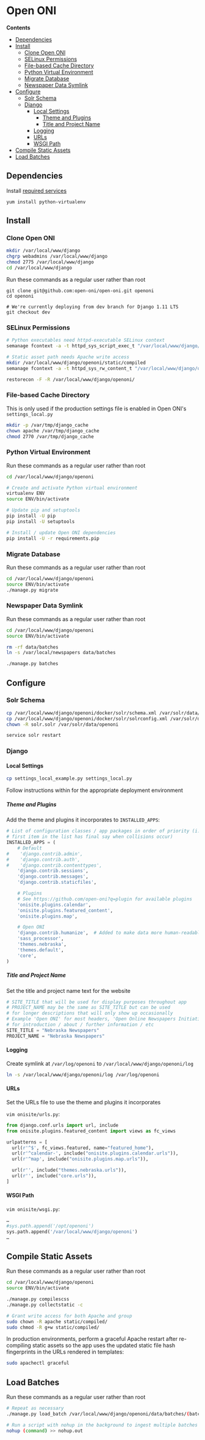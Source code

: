 # Open ONI

**Contents**

- [Dependencies](#dependencies)
- [Install](#install)
    - [Clone Open ONI](#clone-openoni)
    - [SELinux Permissions](#selinux-permissions)
    - [File-based Cache Directory](#file-based-cache-directory)
    - [Python Virtual Environment](#python-virtual-environment)
    - [Migrate Database](#migrate-database)
    - [Newspaper Data Symlink](#newspaper-data-symlink)
- [Configure](#configure)
    - [Solr Schema](#solr-schema)
    - [Django](#django)
        - [Local Settings](#local-settings)
            - [Theme and Plugins](#theme-and-plugins)
            - [Title and Project Name](#title-and-project-name)
        - [Logging](#logging)
        - [URLs](#urls)
        - [WSGI Path](#wsgi-path)
- [Compile Static Assets](#compile-static-assets)
- [Load Batches](#load-batches)


## Dependencies
Install [required services](/docs/services/)

`yum install python-virtualenv`


## Install

### Clone Open ONI

```bash
mkdir /var/local/www/django
chgrp webadmins /var/local/www/django
chmod 2775 /var/local/www/django
cd /var/local/www/django
```

Run these commands as a regular user rather than root
```
git clone git@github.com:open-oni/open-oni.git openoni
cd openoni

# We're currently deploying from dev branch for Django 1.11 LTS
git checkout dev
```

### SELinux Permissions
```bash
# Python executables need httpd-executable SELinux context
semanage fcontext -a -t httpd_sys_script_exec_t "/var/local/www/django/openoni/ENV/lib/python2.7/site-packages/.+\.so"

# Static asset path needs Apache write access
mkdir /var/local/www/django/openoni/static/compiled
semanage fcontext -a -t httpd_sys_rw_content_t "/var/local/www/django/openoni/static/compiled(/.*)?"

restorecon -F -R /var/local/www/django/openoni/
```

### File-based Cache Directory
This is only used if the production settings file is enabled in Open ONI's `settings_local.py`

```bash
mkdir -p /var/tmp/django_cache
chown apache /var/tmp/django_cache
chmod 2770 /var/tmp/django_cache
```

### Python Virtual Environment
Run these commands as a regular user rather than root

```bash
cd /var/local/www/django/openoni

# Create and activate Python virtual environment
virtualenv ENV
source ENV/bin/activate

# Update pip and setuptools
pip install -U pip
pip install -U setuptools

# Install / update Open ONI dependencies
pip install -U -r requirements.pip
```

### Migrate Database
Run these commands as a regular user rather than root

```bash
cd /var/local/www/django/openoni
source ENV/bin/activate
./manage.py migrate
```

### Newspaper Data Symlink
Run these commands as a regular user rather than root

```bash
cd /var/local/www/django/openoni
source ENV/bin/activate

rm -rf data/batches
ln -s /var/local/newspapers data/batches

./manage.py batches
```


## Configure

### Solr Schema
```bash
cp /var/local/www/django/openoni/docker/solr/schema.xml /var/solr/data/openoni/conf/schema.xml
cp /var/local/www/django/openoni/docker/solr/solrconfig.xml /var/solr/data/openoni/conf/solrconfig.xml
chown -R solr.solr /var/solr/data/openoni

service solr restart
```

### Django

#### Local Settings
```bash
cp settings_local_example.py settings_local.py
```

Follow instructions within for the appropriate deployment environment

##### Theme and Plugins
Add the theme and plugins it incorporates to `INSTALLED_APPS`:

```py
# List of configuration classes / app packages in order of priority (i.e., the
# first item in the list has final say when collisions occur)
INSTALLED_APPS = (
    # Default
#    'django.contrib.admin',
#    'django.contrib.auth',
#    'django.contrib.contenttypes',
    'django.contrib.sessions',
    'django.contrib.messages',
    'django.contrib.staticfiles',

    # Plugins
    # See https://github.com/open-oni?q=plugin for available plugins
    'onisite.plugins.calendar',
    'onisite.plugins.featured_content',
    'onisite.plugins.map',

    # Open ONI
    'django.contrib.humanize',  # Added to make data more human-readable
    'sass_processor',
    'themes.nebraska',
    'themes.default',
    'core',
)
```

##### Title and Project Name
Set the title and project name text for the website

```py
# SITE_TITLE that will be used for display purposes throughout app
# PROJECT_NAME may be the same as SITE_TITLE but can be used
# for longer descriptions that will only show up occasionally
# Example 'Open ONI' for most headers, 'Open Online Newspapers Initiative'
# for introduction / about / further information / etc
SITE_TITLE = "Nebraska Newspapers"
PROJECT_NAME = "Nebraska Newspapers"
```


#### Logging
Create symlink at `/var/log/openoni` to `/var/local/www/django/openoni/log`

```bash
ln -s /var/local/www/django/openoni/log /var/log/openoni
```

#### URLs
Set the URLs file to use the theme and plugins it incorporates

`vim onisite/urls.py`:
```python
from django.conf.urls import url, include
from onisite.plugins.featured_content import views as fc_views

urlpatterns = [
  url(r'^$', fc_views.featured, name="featured_home"),
  url(r'^calendar-', include("onisite.plugins.calendar.urls")),
  url(r'^map', include("onisite.plugins.map.urls")),

  url(r'', include("themes.nebraska.urls")),
  url(r'', include("core.urls")),
]
```

#### WSGI Path
`vim onisite/wsgi.py`:
```python
…
#sys.path.append('/opt/openoni')
sys.path.append('/var/local/www/django/openoni')
…
```


## Compile Static Assets
Run these commands as a regular user rather than root

```bash
cd /var/local/www/django/openoni
source ENV/bin/activate

./manage.py compilescss
./manage.py collectstatic -c

# Grant write access for both Apache and group
sudo chown -R apache static/compiled/
sudo chmod -R g+w static/compiled/
```

In production environments, perform a graceful Apache restart after re-compiling static assets so the app uses the updated static file hash fingerprints in the URLs rendered in templates:

```bash
sudo apachectl graceful
```

## Load Batches
Run these commands as a regular user rather than root

```bash
# Repeat as necessary
./manage.py load_batch /var/local/www/django/openoni/data/batches/(batch_name)/

# Run a script with nohup in the background to ingest multiple batches quietly
nohup (command) >> nohup.out
```

